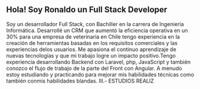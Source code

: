 ## Hola! Soy Ronaldo un Full Stack Developer
Soy un desarrollador Full Stack, con Bachiller en la carrera de Ingeniería Informática. Desarrollé un CRM
que aumentó la eficiencia operativa en un 30% para una empresa de veterinaria en Chile tengo experiencia
en la creación de herramientas basadas en los requisitos comerciales y las experiencias delos usuarios. Me
apasiona el continuo aprendizaje de nuevas tecnologías y que mi trabajo logre un impacto positivo.Tengo
experiencia desarrollando Backend con Laravel, php, JavaScript y también conozco el flujo de trabajo de la
parte del Front con Angular.
A menudo estoy estudiando y practicando para mejorar mis habilidades técnicas como también conmis
habilidades blandas.
III.- ESTUDIOS REALIZ
